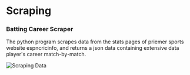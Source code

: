 # Scraping

### Batting Career Scraper
The python program scrapes data from the stats pages of priemer sports website espncricinfo, 
and returns a json data containing extensive data player's career match-by-match.

![Scraping Data](https://user-images.githubusercontent.com/21276922/56100349-48c0a180-5f35-11e9-93be-b8274fb89820.png)
